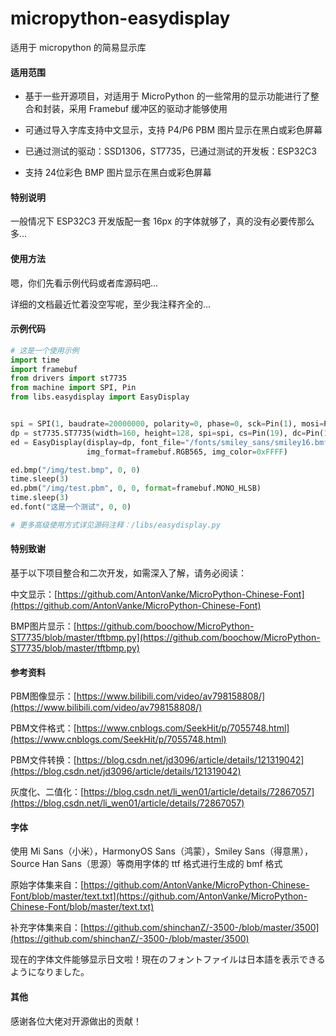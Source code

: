 # micropython-easydisplay
适用于 micropython 的简易显示库

#### 适用范围
- 基于一些开源项目，对适用于 MicroPython 的一些常用的显示功能进行了整合和封装，采用 Framebuf 缓冲区的驱动才能够使用

- 可通过导入字库支持中文显示，支持 P4/P6 PBM 图片显示在黑白或彩色屏幕

- 已通过测试的驱动：SSD1306，ST7735，已通过测试的开发板：ESP32C3

- 支持 24位彩色 BMP 图片显示在黑白或彩色屏幕

#### 特别说明
一般情况下 ESP32C3 开发版配一套 16px 的字体就够了，真的没有必要传那么多...

#### 使用方法
嗯，你们先看示例代码或者库源码吧...

详细的文档最近忙着没空写呢，至少我注释齐全的...

#### 示例代码
```python
# 这是一个使用示例
import time
import framebuf
from drivers import st7735
from machine import SPI, Pin
from libs.easydisplay import EasyDisplay


spi = SPI(1, baudrate=20000000, polarity=0, phase=0, sck=Pin(1), mosi=Pin(0))
dp = st7735.ST7735(width=160, height=128, spi=spi, cs=Pin(19), dc=Pin(18), rst=Pin(3), rot=1)
ed = EasyDisplay(display=dp, font_file="/fonts/smiley_sans/smiley16.bmf", show=True, font_color=0xFFFF, clear=True,
                 img_format=framebuf.RGB565, img_color=0xFFFF)

ed.bmp("/img/test.bmp", 0, 0)
time.sleep(3)
ed.pbm("/img/test.pbm", 0, 0, format=framebuf.MONO_HLSB)
time.sleep(3)
ed.font("这是一个测试", 0, 0)

# 更多高级使用方式详见源码注释：/libs/easydisplay.py
```

#### 特别致谢
基于以下项目整合和二次开发，如需深入了解，请务必阅读：

中文显示：[https://github.com/AntonVanke/MicroPython-Chinese-Font](https://github.com/AntonVanke/MicroPython-Chinese-Font)

BMP图片显示：[https://github.com/boochow/MicroPython-ST7735/blob/master/tftbmp.py](https://github.com/boochow/MicroPython-ST7735/blob/master/tftbmp.py)


#### 参考资料
PBM图像显示：[https://www.bilibili.com/video/av798158808/](https://www.bilibili.com/video/av798158808/)

PBM文件格式：[https://www.cnblogs.com/SeekHit/p/7055748.html](https://www.cnblogs.com/SeekHit/p/7055748.html)

PBM文件转换：[https://blog.csdn.net/jd3096/article/details/121319042](https://blog.csdn.net/jd3096/article/details/121319042)

灰度化、二值化：[https://blog.csdn.net/li_wen01/article/details/72867057](https://blog.csdn.net/li_wen01/article/details/72867057)


#### 字体
使用 Mi Sans（小米），HarmonyOS Sans（鸿蒙），Smiley Sans（得意黑），Source Han Sans（思源）等商用字体的 ttf 格式进行生成的 bmf 格式

原始字体集来自：[https://github.com/AntonVanke/MicroPython-Chinese-Font/blob/master/text.txt](https://github.com/AntonVanke/MicroPython-Chinese-Font/blob/master/text.txt)

补充字体集来自：[https://github.com/shinchanZ/-3500-/blob/master/3500](https://github.com/shinchanZ/-3500-/blob/master/3500)

现在的字体文件能够显示日文啦！現在のフォントファイルは日本語を表示できるようになりました。


#### 其他
感谢各位大佬对开源做出的贡献！